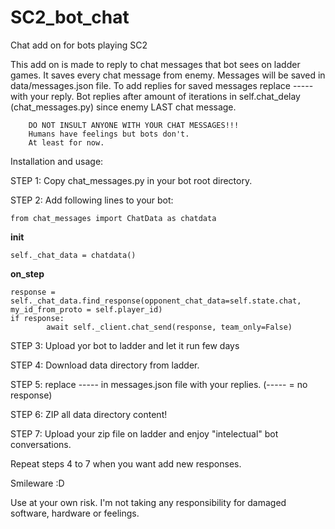 # SC2_bot_chat
Chat add on for bots playing SC2

This add on is made to reply to chat messages that bot sees on ladder games.
It saves every chat message from enemy.
Messages will be saved in data/messages.json file.
To add replies for saved messages replace ----- with your reply.
Bot replies after amount of iterations in self.chat_delay (chat_messages.py) since enemy LAST chat message.

        DO NOT INSULT ANYONE WITH YOUR CHAT MESSAGES!!!
        Humans have feelings but bots don't.
        At least for now.


Installation and usage:

STEP 1:
Copy chat_messages.py in your bot root directory.

STEP 2:
Add following lines to your bot:

	from chat_messages import ChatData as chatdata

__init__

	self._chat_data = chatdata()

__on_step__

	response = self._chat_data.find_response(opponent_chat_data=self.state.chat, my_id_from_proto = self.player_id)
	if response:
        	await self._client.chat_send(response, team_only=False)

STEP 3:
Upload yor bot to ladder and let it run few days

STEP 4:
Download data directory from ladder.

STEP 5:
replace ----- in messages.json file with your replies.
	(----- = no response)

STEP 6:
ZIP all data directory content!

STEP 7:
Upload your zip file on ladder and enjoy "intelectual" bot conversations.

Repeat steps 4 to 7 when you want add new responses.

Smileware :D

Use at your own risk.
I'm not taking any responsibility for damaged software, hardware or feelings.
